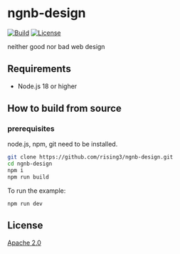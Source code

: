 # ngnb-design
[![Build](https://github.com/rising3/ngnb-design/actions/workflows/build.yml/badge.svg)](https://github.com/rising3/ngnb-design/actions/workflows/build.yml)
[![License](https://img.shields.io/badge/License-Apache_2.0-blue.svg)](LICENSE)

neither good nor bad web design

## Requirements

- Node.js 18 or higher

## How to build from source

### prerequisites

node.js, npm, git need to be installed.

```sh
git clone https://github.com/rising3/ngnb-design.git
cd ngnb-design
npm i
npm run build
```

To run the example:
```
npm run dev
```

## License

[Apache 2.0](LICENSE)
